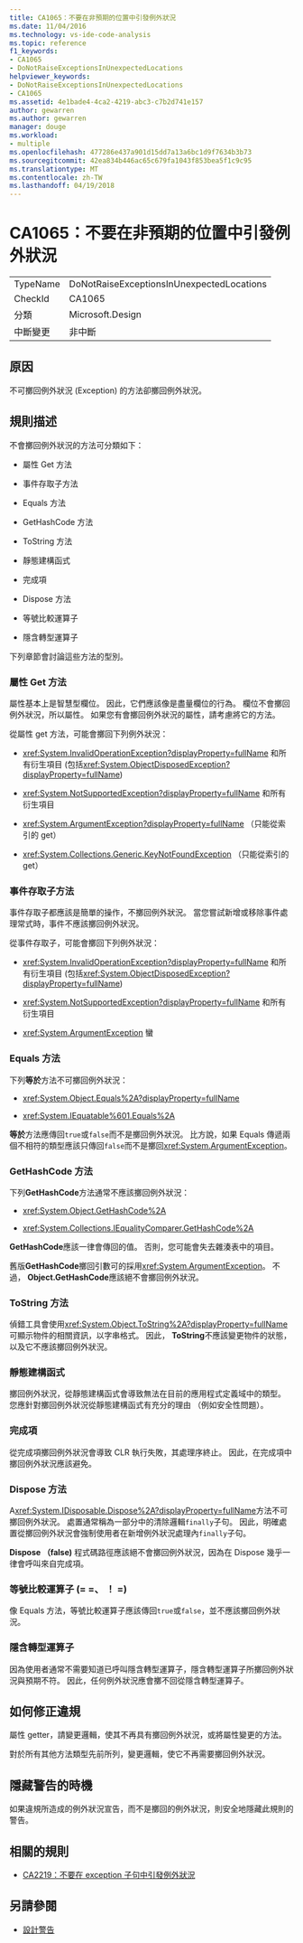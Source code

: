 ```yaml
---
title: CA1065：不要在非預期的位置中引發例外狀況
ms.date: 11/04/2016
ms.technology: vs-ide-code-analysis
ms.topic: reference
f1_keywords:
- CA1065
- DoNotRaiseExceptionsInUnexpectedLocations
helpviewer_keywords:
- DoNotRaiseExceptionsInUnexpectedLocations
- CA1065
ms.assetid: 4e1bade4-4ca2-4219-abc3-c7b2d741e157
author: gewarren
ms.author: gewarren
manager: douge
ms.workload:
- multiple
ms.openlocfilehash: 477286e437a901d15dd7a13a6bc1d9f7634b3b73
ms.sourcegitcommit: 42ea834b446ac65c679fa1043f853bea5f1c9c95
ms.translationtype: MT
ms.contentlocale: zh-TW
ms.lasthandoff: 04/19/2018
---
```

# <a name="ca1065-do-not-raise-exceptions-in-unexpected-locations"></a>CA1065：不要在非預期的位置中引發例外狀況

|||
|-|-|
|TypeName|DoNotRaiseExceptionsInUnexpectedLocations|
|CheckId|CA1065|
|分類|Microsoft.Design|
|中斷變更|非中斷|

## <a name="cause"></a>原因

不可擲回例外狀況 (Exception) 的方法卻擲回例外狀況。

## <a name="rule-description"></a>規則描述

不會擲回例外狀況的方法可分類如下：

- 屬性 Get 方法

- 事件存取子方法

- Equals 方法

- GetHashCode 方法

- ToString 方法

- 靜態建構函式

- 完成項

- Dispose 方法

- 等號比較運算子

- 隱含轉型運算子

下列章節會討論這些方法的型別。

### <a name="property-get-methods"></a>屬性 Get 方法

屬性基本上是智慧型欄位。 因此，它們應該像是盡量欄位的行為。 欄位不會擲回例外狀況，所以屬性。 如果您有會擲回例外狀況的屬性，請考慮將它的方法。

從屬性 get 方法，可能會擲回下列例外狀況：

- <xref:System.InvalidOperationException?displayProperty=fullName> 和所有衍生項目 (包括<xref:System.ObjectDisposedException?displayProperty=fullName>)

- <xref:System.NotSupportedException?displayProperty=fullName> 和所有衍生項目

- <xref:System.ArgumentException?displayProperty=fullName> （只能從索引的 get）

- <xref:System.Collections.Generic.KeyNotFoundException> （只能從索引的 get）

### <a name="event-accessor-methods"></a>事件存取子方法

事件存取子都應該是簡單的操作，不擲回例外狀況。 當您嘗試新增或移除事件處理常式時，事件不應該擲回例外狀況。

從事件存取子，可能會擲回下列例外狀況：

- <xref:System.InvalidOperationException?displayProperty=fullName> 和所有衍生項目 (包括<xref:System.ObjectDisposedException?displayProperty=fullName>)

- <xref:System.NotSupportedException?displayProperty=fullName> 和所有衍生項目

- <xref:System.ArgumentException> 蠻

### <a name="equals-methods"></a>Equals 方法

下列**等於**方法不可擲回例外狀況：

- <xref:System.Object.Equals%2A?displayProperty=fullName>

- <xref:System.IEquatable%601.Equals%2A>

**等於**方法應傳回`true`或`false`而不是擲回例外狀況。 比方說，如果 Equals 傳遞兩個不相符的類型應該只傳回`false`而不是擲回<xref:System.ArgumentException>。

### <a name="gethashcode-methods"></a>GetHashCode 方法

下列**GetHashCode**方法通常不應該擲回例外狀況：

- <xref:System.Object.GetHashCode%2A>

- <xref:System.Collections.IEqualityComparer.GetHashCode%2A>

**GetHashCode**應該一律會傳回的值。 否則，您可能會失去雜湊表中的項目。

舊版**GetHashCode**擲回引數可的採用<xref:System.ArgumentException>。 不過， **Object.GetHashCode**應該絕不會擲回例外狀況。

### <a name="tostring-methods"></a>ToString 方法

偵錯工具會使用<xref:System.Object.ToString%2A?displayProperty=fullName>可顯示物件的相關資訊，以字串格式。 因此， **ToString**不應該變更物件的狀態，以及它不應該擲回例外狀況。

### <a name="static-constructors"></a>靜態建構函式

擲回例外狀況，從靜態建構函式會導致無法在目前的應用程式定義域中的類型。 您應針對擲回例外狀況從靜態建構函式有充分的理由 （例如安全性問題）。

### <a name="finalizers"></a>完成項

從完成項擲回例外狀況會導致 CLR 執行失敗，其處理序終止。 因此，在完成項中擲回例外狀況應該避免。

### <a name="dispose-methods"></a>Dispose 方法

A<xref:System.IDisposable.Dispose%2A?displayProperty=fullName>方法不可擲回例外狀況。 處置通常稱為一部分中的清除邏輯`finally`子句。 因此，明確處置從擲回例外狀況會強制使用者在新增例外狀況處理內`finally`子句。

**Dispose （false)** 程式碼路徑應該絕不會擲回例外狀況，因為在 Dispose 幾乎一律會呼叫來自完成項。

### <a name="equality-operators--"></a>等號比較運算子 (= =、 ！ =)

像 Equals 方法，等號比較運算子應該傳回`true`或`false`，並不應該擲回例外狀況。

### <a name="implicit-cast-operators"></a>隱含轉型運算子

因為使用者通常不需要知道已呼叫隱含轉型運算子，隱含轉型運算子所擲回例外狀況與預期不符。 因此，任何例外狀況應會擲不回從隱含轉型運算子。

## <a name="how-to-fix-violations"></a>如何修正違規

屬性 getter，請變更邏輯，使其不再具有擲回例外狀況，或將屬性變更的方法。

對於所有其他方法類型先前所列，變更邏輯，使它不再需要擲回例外狀況。

## <a name="when-to-suppress-warnings"></a>隱藏警告的時機

如果違規所造成的例外狀況宣告，而不是擲回的例外狀況，則安全地隱藏此規則的警告。

## <a name="related-rules"></a>相關的規則

- [CA2219：不要在 exception 子句中引發例外狀況](../code-quality/ca2219-do-not-raise-exceptions-in-exception-clauses.md)

## <a name="see-also"></a>另請參閱

- [設計警告](../code-quality/design-warnings.md)